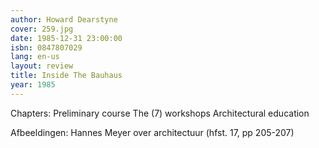 ```yaml
---
author: Howard Dearstyne
cover: 259.jpg
date: 1985-12-31 23:00:00
isbn: 0847807029
lang: en-us
layout: review
title: Inside The Bauhaus
year: 1985
---
```

Chapters:
Preliminary course
The (7) workshops
Architectural education

Afbeeldingen:
Hannes Meyer over architectuur (hfst. 17, pp 205-207)
